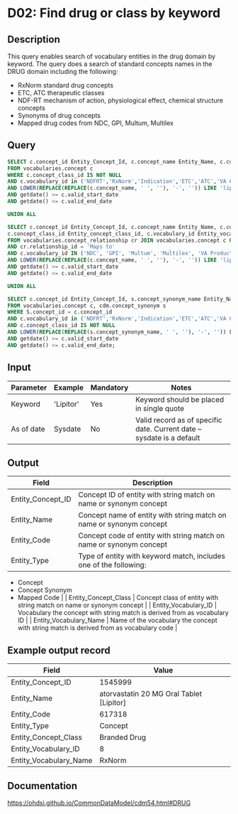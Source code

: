<!---
Group:drug
Name:D02 Find drug or class by keyword
Author: Alberto Labarga
CDM Version: 5.4
-->

# D02: Find drug or class by keyword

## Description
This query enables search of vocabulary entities in the drug domain by keyword. The query does a search of standard concepts names in the DRUG domain including the following:

- RxNorm standard drug concepts
- ETC, ATC therapeutic classes
- NDF-RT mechanism of action, physiological effect, chemical structure concepts
- Synonyms of drug concepts
- Mapped drug codes from NDC, GPI, Multum, Multilex

## Query
```sql
SELECT c.concept_id Entity_Concept_Id, c.concept_name Entity_Name, c.concept_code Entity_Code, 'Concept' Entity_Type, c.concept_class_id Entity_concept_class_id, c.vocabulary_id Entity_vocabulary_id
FROM vocabularies.concept c
WHERE c.concept_class_id IS NOT NULL
AND c.vocabulary_id in ('NDFRT','RxNorm','Indication','ETC','ATC','VA Class','GCN_SEQNO')
AND LOWER(REPLACE(REPLACE(c.concept_name, ' ', ''), '-', '')) LIKE 'lipitor'
AND getdate() >= c.valid_start_date
AND getdate() <= c.valid_end_date

UNION ALL

SELECT c.concept_id Entity_Concept_Id, c.concept_name Entity_Name, c.concept_code Entity_Code, 'Mapped Code' Entity_Type,
c.concept_class_id Entity_concept_class_id, c.vocabulary_id Entity_vocabulary_id
FROM vocabularies.concept_relationship cr JOIN vocabularies.concept c ON c.concept_id = cr.concept_id_1
AND cr.relationship_id = 'Maps to'
AND c.vocabulary_id IN ('NDC', 'GPI', 'Multum', 'Multilex', 'VA Product', 'MeSH', 'SPL')
AND LOWER(REPLACE(REPLACE(c.concept_name, ' ', ''), '-', '')) LIKE 'lipitor'
AND getdate() >= c.valid_start_date
AND getdate() <= c.valid_end_date

UNION ALL

SELECT c.concept_id Entity_Concept_Id, s.concept_synonym_name Entity_Name, c.concept_code Entity_Code, 'Concept Synonym' Entity_Type, c.concept_class_id Entity_concept_class_id, c.vocabulary_id Entity_vocabulary_id
FROM vocabularies.concept c, cdm.concept_synonym s
WHERE S.concept_id = c.concept_id
AND c.vocabulary_id in ('NDFRT','RxNorm','Indication','ETC','ATC','VA Class','GCN_SEQNO')
AND c.concept_class_id IS NOT NULL
AND LOWER(REPLACE(REPLACE(s.concept_synonym_name, ' ', ''), '-', '')) LIKE 'lipitor'
AND getdate() >= c.valid_start_date
AND getdate() <= c.valid_end_date;
```

## Input

|  Parameter |  Example |  Mandatory |  Notes |
| --- | --- | --- | --- |
|  Keyword |  'Lipitor' |  Yes | Keyword should be placed in single quote |
|  As of date |  Sysdate |  No | Valid record as of specific date. Current date – sysdate is a default |

## Output

|  Field |  Description |
| --- | --- |
|  Entity_Concept_ID |  Concept ID of entity with string match on name or synonym concept |
|  Entity_Name |  Concept name of entity with string match on name or synonym concept |
|  Entity_Code |  Concept code of entity with string match on name or synonym concept |
|  Entity_Type |  Type of entity with keyword match, includes one of the following:
- Concept
- Concept Synonym
- Mapped Code
 |
|  Entity_Concept_Class |  Concept class of entity with string match on name or synonym concept |
|  Entity_Vocabulary_ID |  Vocabulary the concept with string match is derived from as vocabulary ID |
|  Entity_Vocabulary_Name |  Name of the vocabulary the concept with string match is derived from as vocabulary code |

## Example output record

|  Field |  Value |
| --- | --- |
|  Entity_Concept_ID |  1545999 |
|  Entity_Name |  atorvastatin 20 MG Oral Tablet [Lipitor] |
|  Entity_Code |  617318 |
|  Entity_Type |  Concept |
|  Entity_Concept_Class |  Branded Drug |
|  Entity_Vocabulary_ID |  8 |
|  Entity_Vocabulary_Name |  RxNorm |

## Documentation
https://ohdsi.github.io/CommonDataModel/cdm54.html#DRUG
